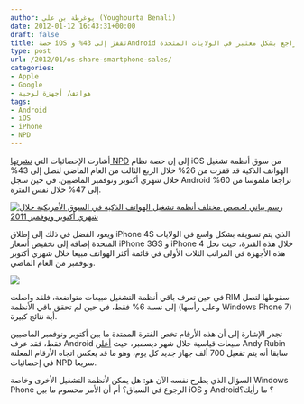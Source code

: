 ```yaml
---
author: يوغرطة بن علي (Youghourta Benali)
date: 2012-01-12 16:43:31+00:00
draft: false
title: حصة iOS تقفز إلى 43% وAndroid يتراجع بشكل معتبر في الولايات المتحدة
type: post
url: /2012/01/os-share-smartphone-sales/
categories:
- Apple
- Google
- هواتف/ أجهزة لوحية
tags:
- Android
- iOS
- iPhone
- NPD
---
```


أشارت الإحصائيات التي [نشرتها NPD](http://techcrunch.com/2012/01/09/ios-marketshare-up-from-26-in-q3-to-43-in-octnov-2011/) إلى إن حصة نظام iOS من سوق أنظمة تشغيل الهواتف الذكية قد قفزت من 26% خلال الربع الثالث من العام الماضي لتصل إلى 43% خلال شهري أكتوبر ونوفمبر الماضيين. في حين سجل Android تراجعا ملموسا من 60% إلى 47% خلال نفس الفترة.




[![رسم بياني لحصص مختلف أنظمة تشغيل الهواتف الذكية في السوق الأمريكية خلال شهري أكتوبر ونوفمبر 2011](https://www.it-scoop.com/wp-content/uploads/2012/01/os-share-npd.png)
](https://www.it-scoop.com/wp-content/uploads/2012/01/os-share-npd.png)




ويعود الفضل في ذلك إلى إطلاق iPhone 4S الذي يتم تسويقه بشكل واسع في الولايات المتحدة إضافة إلى تخفيض أسعار iPhone 3GS و iPhone 4 خلال هذه الفترة، حيث تحل هذه الأجهزة في المراتب الثلاث الأولى في قائمة أكثر الهواتف مبيعا خلال شهري أكتوبر ونوفمبر من العام الماضي.




[![](https://www.it-scoop.com/wp-content/uploads/2012/01/top-10-models-npd.png)
](https://www.it-scoop.com/wp-content/uploads/2012/01/top-10-models-npd.png)




في حين تعرف باقي أنظمة التشغيل مبيعات متواضعة، فلقد واصلت RIM سقوطها لتصل إلى نسبة 6% فقط، في حين لم تحقق باقي الأنظمة (وعلى رأسها Windows Phone 7) أية نتائج كبيرة.




تجدر الإشارة إلى أن هذه الأرقام تخص الفترة الممتدة ما بين أكتوبر ونوفمبر الماضيين فقط، فقد عرف Android مبيعات قياسية خلال شهر ديسمبر، حيث [أعلن](https://plus.google.com/112599748506977857728/posts/PLAaEFy1fNa) Andy Rubin سابقا أنه يتم تفعيل 700 ألف جهاز جديد كل يوم، وهو ما قد يعكس اتجاه الأرقام المعلنة في إحصائيات NPD سريعا.




السؤال الذي يطرح نفسه الآن هو: هل يمكن لأنظمة التشغيل الأخرى وخاصة Windows Phone الرجوع في السباق؟ أم أن الأمر محسوم ما بين iOS و Android؟ ما رأيك؟
